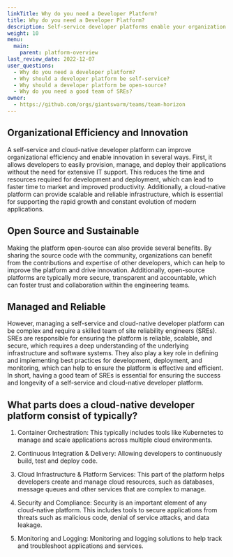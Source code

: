 ```yaml
---
linkTitle: Why do you need a Developer Platform?
title: Why do you need a Developer Platform?
description: Self-service developer platforms enable your organization and this page helps you to understand why.
weight: 10
menu:
  main:
    parent: platform-overview
last_review_date: 2022-12-07
user_questions:
  - Why do you need a developer platform?
  - Why should a developer platform be self-service?
  - Why should a developer platform be open-source?
  - Why do you need a good team of SREs?
owner:
  - https://github.com/orgs/giantswarm/teams/team-horizon
---
```


## Organizational Efficiency and Innovation

A self-service and cloud-native developer platform can improve organizational efficiency and enable innovation in several ways. First, it allows developers to easily provision, manage, and deploy their applications without the need for extensive IT support. This reduces the time and resources required for development and deployment, which can lead to faster time to market and improved productivity. Additionally, a cloud-native platform can provide scalable and reliable infrastructure, which is essential for supporting the rapid growth and constant evolution of modern applications.

## Open Source and Sustainable

Making the platform open-source can also provide several benefits. By sharing the source code with the community, organizations can benefit from the contributions and expertise of other developers, which can help to improve the platform and drive innovation. Additionally, open-source platforms are typically more secure, transparent and accountable, which can foster trust and collaboration within the engineering teams.

## Managed and Reliable

However, managing a self-service and cloud-native developer platform can be complex and require a skilled team of site reliability engineers (SREs). SREs are responsible for ensuring the platform is reliable, scalable, and secure, which requires a deep understanding of the underlying infrastructure and software systems. They also play a key role in defining and implementing best practices for development, deployment, and monitoring, which can help to ensure the platform is effective and efficient. In short, having a good team of SREs is essential for ensuring the success and longevity of a self-service and cloud-native developer platform.

## What parts does a cloud-native developer platform consist of typically?

1. Container Orchestration: This typically includes tools like Kubernetes to manage and scale applications across multiple cloud environments.

2. Continuous Integration & Delivery: Allowing developers to continuously build, test and deploy code.

3. Cloud Infrastructure & Platform Services: This part of the platform helps developers create and manage cloud resources, such as databases, message queues and other services that are complex to manage.

4. Security and Compliance: Security is an important element of any cloud-native platform. This includes tools to secure applications from threats such as malicious code, denial of service attacks, and data leakage.

5. Monitoring and Logging: Monitoring and logging solutions to help track and troubleshoot applications and services.
